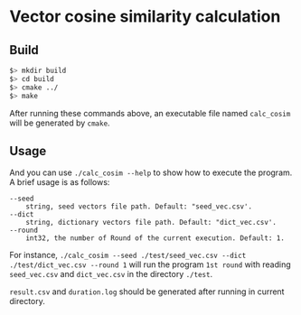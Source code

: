 # Vector cosine similarity calculation

## Build

```bash
$> mkdir build
$> cd build
$> cmake ../
$> make
```
After running these commands above, an executable file named `calc_cosim` will be generated by `cmake`.

## Usage

And you can use `./calc_cosim --help` to show how to execute the program. A brief usage is as follows:

<!--
|Flags| Describe | default |
|--|--|--|
|--dict |dictionary vectors file path | "dict_vec.csv"
|--seed |seed vectors file path | "seed_vec.csv"
|--round |the number of Round of the current execution | 1
-->

```
--seed 
	string, seed vectors file path. Default: "seed_vec.csv'.
--dict
    string, dictionary vectors file path. Default: "dict_vec.csv'.
--round
    int32, the number of Round of the current execution. Default: 1.
```

For instance,  `./calc_cosim --seed ./test/seed_vec.csv --dict ./test/dict_vec.csv --round 1` will run the program `1st round` with reading `seed_vec.csv` and `dict_vec.csv` in the directory `./test`.

`result.csv` and `duration.log` should be generated after running in current directory. 
